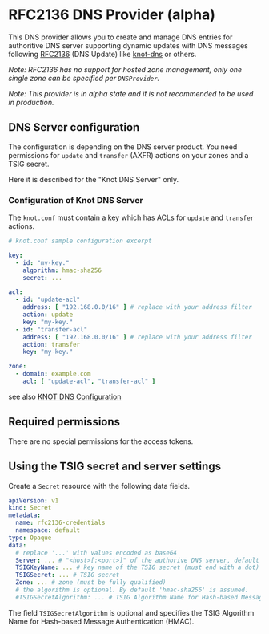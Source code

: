 # RFC2136 DNS Provider (alpha)

This DNS provider allows you to create and manage DNS entries for authoritive DNS server supporting
dynamic updates with DNS messages following [RFC2136](https://datatracker.ietf.org/doc/html/rfc2136) (DNS Update)
like [knot-dns](https://www.knot-dns.cz/) or others.

*Note: RFC2136 has no support for hosted zone management, only one single zone can be specified per `DNSProvider`.*

*Note: This provider is in alpha state and it is not recommended to be used in production.*

## DNS Server configuration

The configuration is depending on the DNS server product.
You need permissions for `update` and `transfer` (AXFR) actions on your zones and a TSIG secret.

Here it is described for the "Knot DNS Server" only.

### Configuration of Knot DNS Server

The `knot.conf` must contain a key which has ACLs for `update` and `transfer` actions.


```yaml
# knot.conf sample configuration excerpt

key:
  - id: "my-key."
    algorithm: hmac-sha256
    secret: ...

acl:
  - id: "update-acl"
    address: [ "192.168.0.0/16" ] # replace with your address filter
    action: update
    key: "my-key."
  - id: "transfer-acl"
    address: [ "192.168.0.0/16" ] # replace with your address filter
    action: transfer
    key: "my-key."

zone:
  - domain: example.com
    acl: [ "update-acl", "transfer-acl" ]
```

see also [KNOT DNS Configuration](https://www.knot-dns.cz/docs/3.3/html/configuration.html)

## Required permissions

There are no special permissions for the access tokens.

## Using the TSIG secret and server settings 

Create a `Secret` resource with the following data fields.

```yaml
apiVersion: v1
kind: Secret
metadata:
  name: rfc2136-credentials
  namespace: default
type: Opaque
data:
  # replace '...' with values encoded as base64
  Server: ... # "<host>[:<port>]" of the authorive DNS server, default port is 53
  TSIGKeyName: ... # key name of the TSIG secret (must end with a dot)
  TSIGSecret: ... # TSIG secret
  Zone: ... # zone (must be fully qualified)
  # the algorithm is optional. By default 'hmac-sha256' is assumed.
  #TSIGSecretAlgorithm: ... # TSIG Algorithm Name for Hash-based Message Authentication (HMAC)
``` 

The field `TSIGSecretAlgorithm` is optional and specifies the TSIG Algorithm Name for Hash-based Message Authentication (HMAC).